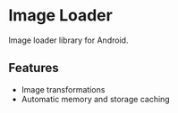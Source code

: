 # Image Loader
Image loader library for Android.

## Features
* Image transformations
* Automatic memory and storage caching
